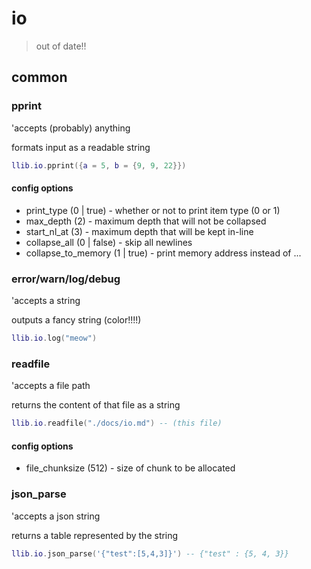 # io 

> out of date!!

## common 

### pprint

'accepts (probably) anything

formats input as a readable string

```lua
llib.io.pprint({a = 5, b = {9, 9, 22}})
```

#### config options

- print_type (0 | true) - whether or not to print item type (0 or 1)
- max_depth (2) - maximum depth that will not be collapsed
- start_nl_at (3) - maximum depth that will be kept in-line
- collapse_all (0 | false) - skip all newlines
- collapse_to_memory (1 | true) - print memory address instead of ...

### error/warn/log/debug 

'accepts a string 

outputs a fancy string (color!!!!)

```lua
llib.io.log("meow")
```

### readfile 

'accepts a file path

returns the content of that file as a string 

```lua
llib.io.readfile("./docs/io.md") -- (this file)
```
#### config options 

- file_chunksize (512) - size of chunk to be allocated

### json_parse 

'accepts a json string 

returns a table represented by the string 

```lua
llib.io.json_parse('{"test":[5,4,3]}') -- {"test" : {5, 4, 3}}
```
